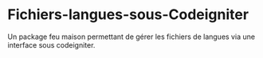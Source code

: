 # Fichiers-langues-sous-Codeigniter
Un package feu maison permettant de gérer les fichiers de langues via une interface sous codeigniter.
